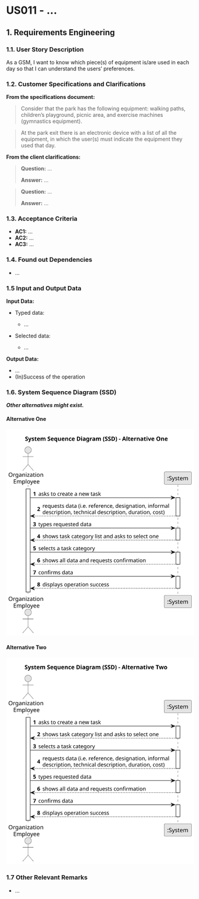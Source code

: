 # US011 - ... 


## 1. Requirements Engineering

### 1.1. User Story Description

As a GSM, I want to know which piece(s) of equipment is/are used in each day so that I can understand the users’ preferences.

### 1.2. Customer Specifications and Clarifications 

**From the specifications document:**

>	Consider that the park has the following equipment: walking paths, children’s playground, picnic area, and exercise machines (gymnastics equipment).

>	 At the park exit there is an electronic device with a list of all the equipment, in which the user(s) must indicate the equipment they used that day.

**From the client clarifications:**

> **Question:** ...
>
> **Answer:** ...

> **Question:** ...
>
> **Answer:** ...

### 1.3. Acceptance Criteria

* **AC1:** ...
* **AC2:** ...
* **AC3:** ...

### 1.4. Found out Dependencies

* ...

### 1.5 Input and Output Data

**Input Data:**

* Typed data:
    * ...
	
* Selected data:
    * ...

**Output Data:**

* ...
* (In)Success of the operation

### 1.6. System Sequence Diagram (SSD)

**_Other alternatives might exist._**

#### Alternative One

![System Sequence Diagram - Alternative One](svg/us011-system-sequence-diagram-alternative-one.svg)

#### Alternative Two

![System Sequence Diagram - Alternative Two](svg/us011-system-sequence-diagram-alternative-two.svg)

### 1.7 Other Relevant Remarks

* ...